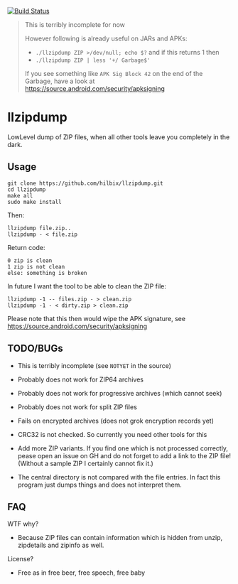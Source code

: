 [![Build Status](https://api.cirrus-ci.com/github/hilbix/llzipdump.svg)](https://cirrus-ci.com/github/hilbix/llzipdump)

> This is terribly incomplete for now
>
> However following is already useful on JARs and APKs:
>
> - `./llzipdump ZIP >/dev/null; echo $?` and if this returns 1 then
> - `./llzipdump ZIP | less '+/ Garbage$'`
>
> If you see something like `APK Sig Block 42` on the end of the Garbage,
> have a look at https://source.android.com/security/apksigning

# llzipdump

LowLevel dump of ZIP files, when all other tools leave you completely in the dark.

## Usage

	git clone https://github.com/hilbix/llzipdump.git
	cd llzipdump
	make all
	sudo make install

Then:

	llzipdump file.zip..
	llzipdump - < file.zip

Return code:

	0 zip is clean
	1 zip is not clean
	else: something is broken

In future I want the tool to be able to clean the ZIP file:

	llzipdump -1 -- files.zip - > clean.zip
	llzipdump -1 - < dirty.zip > clean.zip

Please note that this then would wipe the APK signature,
see https://source.android.com/security/apksigning


## TODO/BUGs

- This is terribly incomplete (see `NOTYET` in the source)

- Probably does not work for ZIP64 archives

- Probably does not work for progressive archives (which cannot seek)

- Probably does not work for split ZIP files

- Fails on encrypted archives (does not grok encryption records yet)

- CRC32 is not checked.  So currently you need other tools for this

- Add more ZIP variants.  If you find one which is not processed correctly,
  pease open an issue on GH and do not forget to add a link to the ZIP file!
  (Without a sample ZIP I certainly cannot fix it.)

- The central directory is not compared with the file entries.
  In fact this program just dumps things and does not interpret them.

## FAQ

WTF why?

- Because ZIP files can contain information which is hidden from unzip, zipdetails and zipinfo as well.

License?

- Free as in free beer, free speech, free baby

